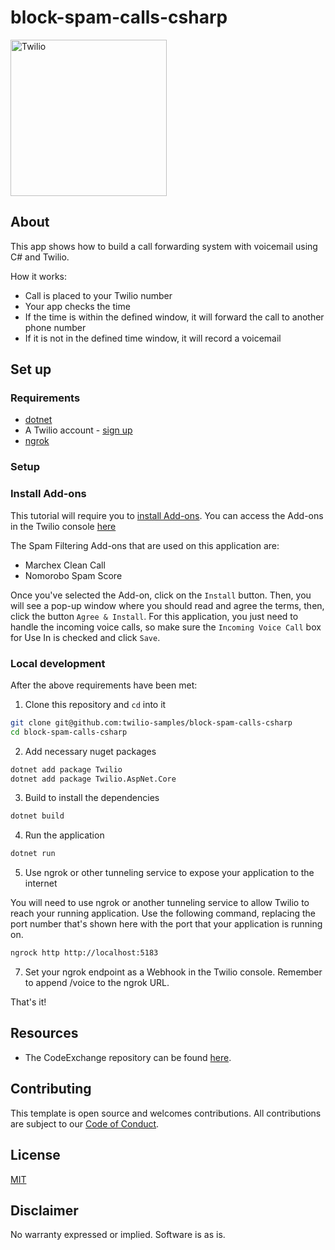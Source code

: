 # block-spam-calls-csharp

<a  href="https://www.twilio.com">
<img  src="https://static0.twilio.com/marketing/bundles/marketing/img/logos/wordmark-red.svg"  alt="Twilio"  width="250"  />
</a>


## About

This app shows how to build a call forwarding system with voicemail using C# and Twilio.

How it works:

- Call is placed to your Twilio number
- Your app checks the time
- If the time is within the defined window, it will forward the call to another phone number
- If it is not in the defined time window, it will record a voicemail


## Set up

### Requirements

- [dotnet](https://dotnet.microsoft.com/)
- A Twilio account - [sign up](https://www.twilio.com/try-twilio)
- [ngrok](https://ngrok.com/)

### Setup

### Install Add-ons

This tutorial will require you to [install Add-ons](https://www.twilio.com/docs/marketplace/listings/usage). You can access the Add-ons in the Twilio console [here](https://www.twilio.com/console/add-ons)

The Spam Filtering Add-ons that are used on this application are:

- Marchex Clean Call
- Nomorobo Spam Score

Once you've selected the Add-on, click on the `Install` button. Then, you will see a pop-up window where you should read and agree the terms, then, click the button `Agree & Install`. For this application, you just need to handle the incoming voice calls, so make sure the `Incoming Voice Call` box for Use In is checked and click `Save`.

### Local development

After the above requirements have been met:

1. Clone this repository and `cd` into it

```bash
git clone git@github.com:twilio-samples/block-spam-calls-csharp
cd block-spam-calls-csharp

```

2. Add necessary nuget packages

```bash
dotnet add package Twilio
dotnet add package Twilio.AspNet.Core

```

3. Build to install the dependencies

```bash
dotnet build
```

4. Run the application

```bash
dotnet run
```

5. Use ngrok or other tunneling service to expose your application to the internet

You will need to use ngrok or another tunneling service to allow Twilio to reach your running application. Use the following command, replacing the port number that's shown here with the port that your application is running on.

```bash
ngrock http http://localhost:5183
```

7. Set your ngrok endpoint as a Webhook in the Twilio console. Remember to append /voice to the ngrok URL.

That's it!


## Resources

- The CodeExchange repository can be found [here](https://github.com/twilio-labs/code-exchange/).

## Contributing

This template is open source and welcomes contributions. All contributions are subject to our [Code of Conduct](https://github.com/twilio-labs/.github/blob/master/CODE_OF_CONDUCT.md).


## License

[MIT](http://www.opensource.org/licenses/mit-license.html)

## Disclaimer

No warranty expressed or implied. Software is as is.

[twilio]: https://www.twilio.com
